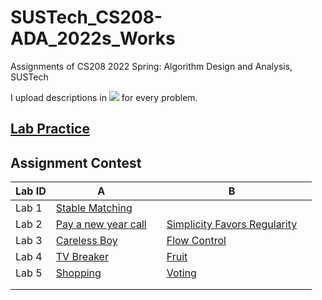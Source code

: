 # SUSTech_CS208-ADA_2022s_Works
Assignments of CS208 2022 Spring: Algorithm Design and Analysis, SUSTech

I upload descriptions in [![](https://img.shields.io/badge/-Markdown-white?style=flat&logo=markdown&logoColor=black)](https://www.markdownguide.org/) for every problem.

## [Lab Practice](Practices/)

## Assignment Contest

| Lab ID | A                              |      | B                                       |      |
| ------ | ------------------------------ | ---- | --------------------------------------- | ---- |
| Lab 1  | [Stable Matching](Lab1/)       |      |                                         |      |
| Lab 2  | [Pay a new year call](Lab2/A/) |      | [Simplicity Favors Regularity](Lab2/B/) |      |
| Lab 3  | [Careless Boy](Lab3/A/)        |      | [Flow Control](Lab3/B/)                 |      |
| Lab 4  | [TV Breaker](Lab4/A/)          |      | [Fruit](Lab4/B/)                        |      |
| Lab 5  | [Shopping](Lab5/A/)            |      | [Voting](Lab5/B/)                       |      |
|        |                                |      |                                         |      |
|        |                                |      |                                         |      |

